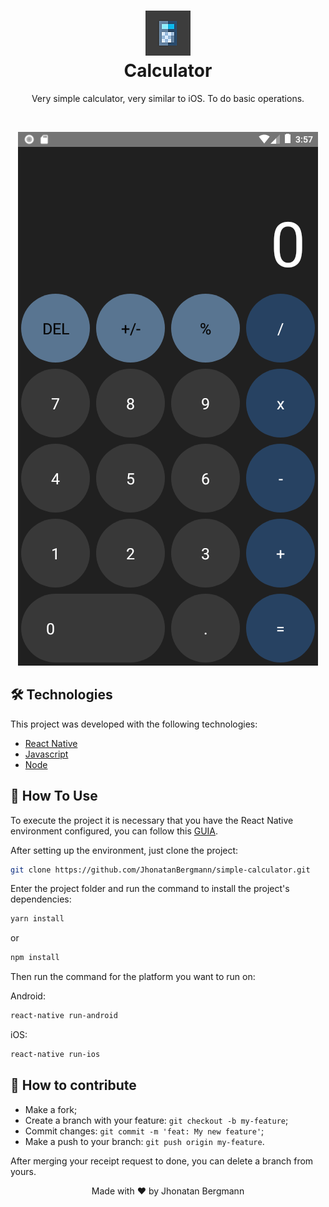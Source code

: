 <h1 align="center">
  <img src="android/app/src/main/res/drawable-hdpi/icon.png" alt="icon" >
  <br>
  Calculator
  <br>
</h1>

<p align="center">Very simple calculator, very similar to iOS. To do basic operations.</p>

<br>

<p align="center">
  <img src="forGithub/Screenshot.png" alt="img" >
</p>

## 🛠 Technologies
This project was developed with the following technologies:

- [React Native](https://facebook.github.io/react-native/)
- [Javascript](https://devdocs.io/javascript/)
- [Node](https://nodejs.org/en/)

## 📱 How To Use 

To execute the project it is necessary that you have the React Native environment configured, you can follow this [GUIA](https://reactnative.dev/docs/environment-setup).

After setting up the environment, just clone the project:

```sh
git clone https://github.com/JhonatanBergmann/simple-calculator.git
```

Enter the project folder and run the command to install the project's dependencies:

```sh
yarn install
```
or
```sh
npm install
```

Then run the command for the platform you want to run on:

Android:

```sh
react-native run-android
```

iOS:

```sh
react-native run-ios
```

## 🤔 How to contribute

-  Make a fork;
-  Create a branch with your feature: `git checkout -b my-feature`;
-  Commit changes: `git commit -m 'feat: My new feature'`;
-  Make a push to your branch: `git push origin my-feature`.

After merging your receipt request to done, you can delete a branch from yours.

<p align="center">
 Made with ♥ by Jhonatan Bergmann
</p>
